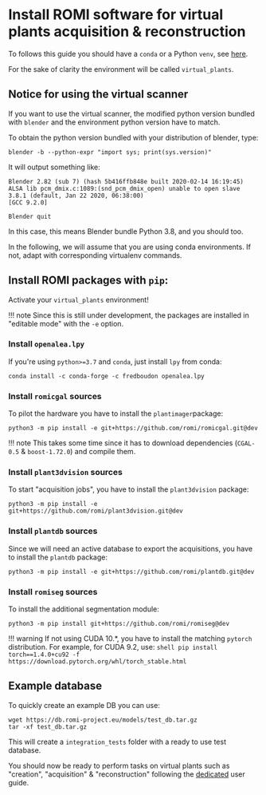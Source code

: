 Install ROMI software for virtual plants acquisition & reconstruction
=====================================================================

To follows this guide you should have a `conda` or a Python `venv`, see [here](create_env.md).

For the sake of clarity the environment will be called `virtual_plants`.

## Notice for using the virtual scanner

If you want to use the virtual scanner, the modified python version bundled with `blender` and the environment python version have to match.

To obtain the python version bundled with your distribution of blender, type:

```shell
blender -b --python-expr "import sys; print(sys.version)"
```

It will output something like:

```
Blender 2.82 (sub 7) (hash 5b416ffb848e built 2020-02-14 16:19:45)
ALSA lib pcm_dmix.c:1089:(snd_pcm_dmix_open) unable to open slave
3.8.1 (default, Jan 22 2020, 06:38:00) 
[GCC 9.2.0]

Blender quit
```

In this case, this means Blender bundle Python 3.8, and you should too.

In the following, we will assume that you are using conda environments. If not, adapt with corresponding virtualenv commands.

## Install ROMI packages with `pip`:

Activate your `virtual_plants` environment!

!!! note
    Since this is still under development, the packages are installed in "editable mode" with the `-e` option.

### Install `openalea.lpy`

If you're using `python>=3.7` and `conda`, just install `lpy` from conda:

```shell
conda install -c conda-forge -c fredboudon openalea.lpy
```

### Install `romicgal` sources

To pilot the hardware you have to install the `plantimager`package:

```shell
python3 -m pip install -e git+https://github.com/romi/romicgal.git@dev
```

!!! note
    This takes some time since it has to download dependencies (`CGAL-0.5` & `boost-1.72.0`) and compile them.

### Install `plant3dvision` sources

To start "acquisition jobs", you have to install the `plant3dvision` package:

```shell
python3 -m pip install -e git+https://github.com/romi/plant3dvision.git@dev
```

### Install `plantdb` sources

Since we will need an active database to export the acquisitions, you have to install the `plantdb` package:

```shell
python3 -m pip install -e git+https://github.com/romi/plantdb.git@dev
```

### Install `romiseg` sources

To install the additional segmentation module:

```shell
python3 -m pip install git+https://github.com/romi/romiseg@dev
```

!!! warning
    If not using CUDA 10.*, you have to install the matching `pytorch` distribution. For example, for CUDA 9.2, use:
    ```shell
    pip install torch==1.4.0+cu92 -f https://download.pytorch.org/whl/torch_stable.html
    ```

## Example database

To quickly create an example DB you can use:

```shell
wget https://db.romi-project.eu/models/test_db.tar.gz
tar -xf test_db.tar.gz
```

This will create a `integration_tests` folder with a ready to use test database.

You should now be ready to perform tasks on virtual plants such as "creation", "acquisition" & "reconstruction" following the [dedicated](../tutorials/virtual_plant_imager_single_dataset.md) user guide.